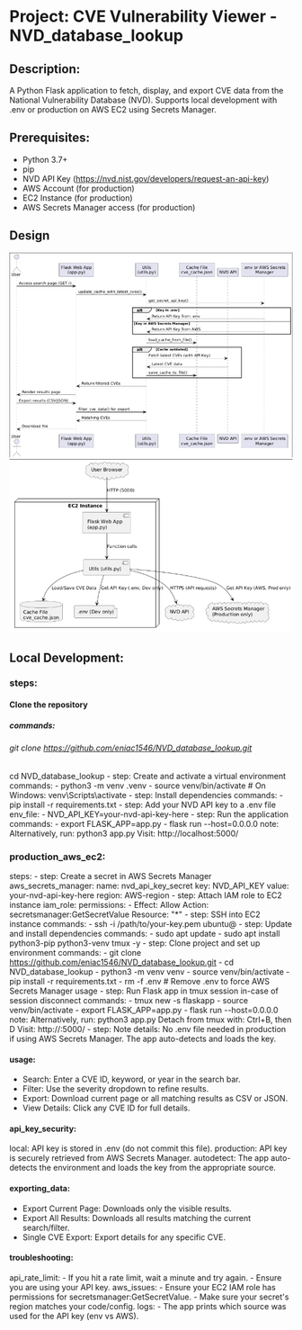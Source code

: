 # Project: CVE Vulnerability Viewer - NVD_database_lookup
## Description: 
  A Python Flask application to fetch, display, and export CVE data from the National Vulnerability Database (NVD).
  Supports local development with .env or production on AWS EC2 using Secrets Manager.

## Prerequisites:
  - Python 3.7+
  - pip
  - NVD API Key (https://nvd.nist.gov/developers/request-an-api-key)
  - AWS Account (for production)
  - EC2 Instance (for production)
  - AWS Secrets Manager access (for production)
## Design
![alt text](images/1.png)
![alt text](images/2.png)

## Local Development:
### steps:
#### Clone the repository
##### commands:
###### git clone https://github.com/eniac1546/NVD_database_lookup.git
cd NVD_database_lookup
    - step: Create and activate a virtual environment
      commands:
        - python3 -m venv .venv
        - source venv/bin/activate           # On Windows: venv\Scripts\activate
    - step: Install dependencies
      commands:
        - pip install -r requirements.txt
    - step: Add your NVD API key to a .env file
      env_file:
        - NVD_API_KEY=your-nvd-api-key-here
    - step: Run the application
      commands:
        - export FLASK_APP=app.py
        - flask run --host=0.0.0.0
      note: 
        Alternatively, run: python3 app.py
        Visit: http://localhost:5000/

### production_aws_ec2:
  steps:
    - step: Create a secret in AWS Secrets Manager
      aws_secrets_manager:
        name: nvd_api_key_secret
        key: NVD_API_KEY
        value: your-nvd-api-key-here
        region: AWS-region
    - step: Attach IAM role to EC2 instance
      iam_role:
        permissions:
          - Effect: Allow
            Action: secretsmanager:GetSecretValue
            Resource: "*"
    - step: SSH into EC2 instance
      commands:
        - ssh -i /path/to/your-key.pem ubuntu@<your-ec2-public-ip>
    - step: Update and install dependencies
      commands:
        - sudo apt update
        - sudo apt install python3-pip python3-venv tmux -y
    - step: Clone project and set up environment
      commands:
        - git clone https://github.com/eniac1546/NVD_database_lookup.git
        - cd NVD_database_lookup
        - python3 -m venv venv
        - source venv/bin/activate
        - pip install -r requirements.txt
        - rm -f .env   # Remove .env to force AWS Secrets Manager usage
    - step: Run Flask app in tmux session in-case of session disconnect
      commands:
        - tmux new -s flaskapp
        - source venv/bin/activate
        - export FLASK_APP=app.py
        - flask run --host=0.0.0.0
      note: 
        Alternatively, run: python3 app.py
        Detach from tmux with: Ctrl+B, then D
        Visit: http://<your-ec2-public-ip>:5000/
    - step: Note
      details: No .env file needed in production if using AWS Secrets Manager. The app auto-detects and loads the key.

#### usage:
  - Search: Enter a CVE ID, keyword, or year in the search bar.
  - Filter: Use the severity dropdown to refine results.
  - Export: Download current page or all matching results as CSV or JSON.
  - View Details: Click any CVE ID for full details.

#### api_key_security:
  local: API key is stored in .env (do not commit this file).
  production: API key is securely retrieved from AWS Secrets Manager.
  autodetect: The app auto-detects the environment and loads the key from the appropriate source.

#### exporting_data:
  - Export Current Page: Downloads only the visible results.
  - Export All Results: Downloads all results matching the current search/filter.
  - Single CVE Export: Export details for any specific CVE.

#### troubleshooting:
  api_rate_limit:
    - If you hit a rate limit, wait a minute and try again.
    - Ensure you are using your API key.
  aws_issues:
    - Ensure your EC2 IAM role has permissions for secretsmanager:GetSecretValue.
    - Make sure your secret's region matches your code/config.
  logs:
    - The app prints which source was used for the API key (env vs AWS).
